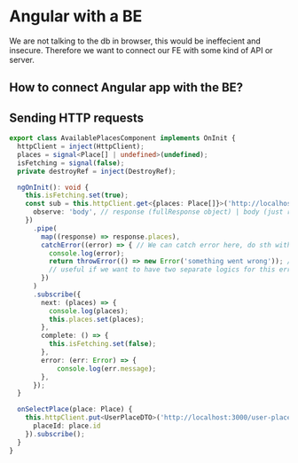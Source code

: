 # Angular with a BE
We are not talking to the db in browser, this would be ineffecient and insecure.
Therefore we want to connect our FE with some kind of API or server.
## How to connect Angular app with the BE?

## Sending HTTP requests

````ts
export class AvailablePlacesComponent implements OnInit {
  httpClient = inject(HttpClient);
  places = signal<Place[] | undefined>(undefined);
  isFetching = signal(false);
  private destroyRef = inject(DestroyRef);

  ngOnInit(): void {
    this.isFetching.set(true);
    const sub = this.httpClient.get<{places: Place[]}>('http://localhost:3000/places', {
      observe: 'body', // response (fullResponse object) | body (just response body) | events (all events that occur during the request sending and response receiving)
    })
      .pipe(
        map((response) => response.places),
        catchError((error) => { // We can catch error here, do sth with it
          console.log(error);
          return throwError(() => new Error('something went wrong')); // the handled error is gone, so we need to throw it again if we want to use it in error function
          // useful if we want to have two separate logics for this error handling
        })
      )
      .subscribe({
        next: (places) => {
          console.log(places);
          this.places.set(places);
        },
        complete: () => {
          this.isFetching.set(false);
        },
        error: (err: Error) => {
            console.log(err.message);
        },
      });
  }

  onSelectPlace(place: Place) {
    this.httpClient.put<UserPlaceDTO>('http://localhost:3000/user-places', {
      placeId: place.id
    }).subscribe();
  }
}
````
